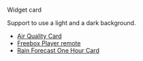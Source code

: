 Widget card

Support to use a light and a dark background.

* [Air Quality Card](https://github.com/sebSmarthome/openHAB3-widget/tree/main/Cards/Air_Quality_Card)
* [Freebox Player remote](https://github.com/sebSmarthome/openHAB3-widget/tree/main/Cards/Freebox_Player_remote)
* [Rain Forecast One Hour Card](https://github.com/sebSmarthome/openHAB3-widget/tree/main/Cards/Rain_Forecast_One_Hour_Card)